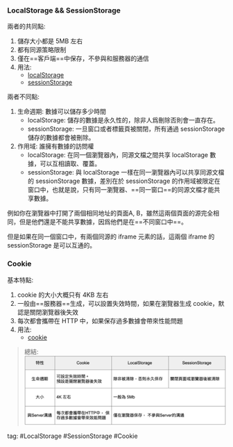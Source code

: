 ### LocalStorage && SessionStorage
兩者的共同點:
1. 儲存大小都是 5MB 左右
2. 都有同源策略限制
3. 僅在==客戶端==中保存，不參與和服務器的通信
4. 用法:
	- [localStorage](https://developer.mozilla.org/en-US/docs/Web/API/Window/localStorage)
	- [sessionStorage](https://developer.mozilla.org/en-US/docs/Web/API/Window/sessionStorage)

兩者不同點:
1. 生命週期: 數據可以儲存多少時間
	- localStorage: 儲存的數據是永久性的，除非人爲刪除否則會一直存在。
	- sessionStorage: 一旦窗口或者標籤頁被關閉，所有通過 sessionStorage 儲存的數據都會被刪除。
2. 作用域: 誰擁有數據的訪問權
	- localStorage: 在同一個瀏覽器內，同源文檔之間共享 localStorage 數據，可以互相讀取、覆蓋。
	- sessionStorage: 與 localStorage 一樣在同一瀏覽器內可以共享同源文檔的 sessionStorage 數據，差別在於 sessionStorage 的作用域被限定在窗口中，也就是說，只有同一瀏覽器、==同一窗口==的同源文檔才能共享數據。

例如你在瀏覽器中打開了兩個相同地址的頁面A, B，雖然這兩個頁面的源完全相同，但是他們還是不能共享數據，因爲他們是在==不同窗口中==。

但是如果在同一個窗口中，有兩個同源的 iframe 元素的話，這兩個 iframe 的 sessionStorage 是可以互通的。

### Cookie
基本特點:
1. cookie 的大小大概只有 4KB 左右
2. 一般由==服務器==生成，可以設置失效時間，如果在瀏覽器生成 cookie，默認是關閉瀏覽器後失效
3. 每次都會攜帶在 HTTP 中，如果保存過多數據會帶來性能問題
4. 用法:
	- [cookie](https://developer.mozilla.org/en-US/docs/Web/API/Document/cookie)

> 總結:
> ![](./photo/Pasted%20image%2020221124171059.png)

tag: #LocalStorage #SessionStorage #Cookie